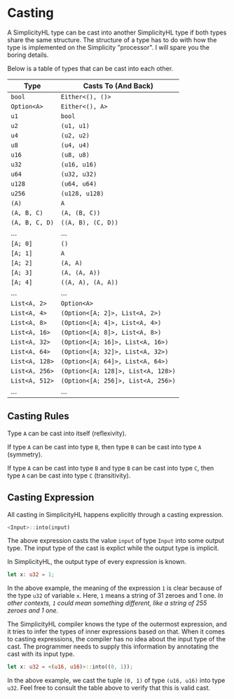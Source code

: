 # Casting

A SimplicityHL type can be cast into another SimplicityHL type if both types share the same structure.
The structure of a type has to do with how the type is implemented on the Simplicity "processor".
I will spare you the boring details.

Below is a table of types that can be cast into each other.

| Type           | Casts To (And Back)                |
|----------------|------------------------------------|
| `bool`         | `Either<(), ()>`                   |
| `Option<A>`    | `Either<(), A>`                    |
| `u1`           | `bool`                             |
| `u2`           | `(u1, u1)`                         |
| `u4`           | `(u2, u2)`                         |
| `u8`           | `(u4, u4)`                         |
| `u16`          | `(u8, u8)`                         |
| `u32`          | `(u16, u16)`                       |
| `u64`          | `(u32, u32)`                       |
| `u128`         | `(u64, u64)`                       |
| `u256`         | `(u128, u128)`                     |
| `(A)`          | `A`                                |
| `(A, B, C)`    | `(A, (B, C))`                      |
| `(A, B, C, D)` | `((A, B), (C, D))`                 |
| …              | …                                  |
| `[A; 0]`       | `()`                               |
| `[A; 1]`       | `A`                                |
| `[A; 2]`       | `(A, A)`                           |
| `[A; 3]`       | `(A, (A, A))`                      |
| `[A; 4]`       | `((A, A), (A, A))`                 |
| …              | …                                  |
| `List<A, 2>`   | `Option<A>`                        |
| `List<A, 4>`   | `(Option<[A; 2]>, List<A, 2>)`     |
| `List<A, 8>`   | `(Option<[A; 4]>, List<A, 4>)`     |
| `List<A, 16>`  | `(Option<[A; 8]>, List<A, 8>)`     |
| `List<A, 32>`  | `(Option<[A; 16]>, List<A, 16>)`   |
| `List<A, 64>`  | `(Option<[A; 32]>, List<A, 32>)`   |
| `List<A, 128>` | `(Option<[A; 64]>, List<A, 64>)`   |
| `List<A, 256>` | `(Option<[A; 128]>, List<A, 128>)` |
| `List<A, 512>` | `(Option<[A; 256]>, List<A, 256>)` |
| …              | …                                  |

## Casting Rules

Type `A` can be cast into itself (reflexivity).

If type `A` can be cast into type `B`, then type `B` can be cast into type `A` (symmetry).

If type `A` can be cast into type `B` and type `B` can be cast into type `C`, then type `A` can be cast into type `C` (transitivity).

## Casting Expression

All casting in SimplicityHL happens explicitly through a casting expression.

```rust
<Input>::into(input)
```

The above expression casts the value `input` of type `Input` into some output type.
The input type of the cast is explict while the output type is implicit.

In SimplicityHL, the output type of every expression is known.

```rust
let x: u32 = 1;
```

In the above example, the meaning of the expression `1` is clear because of the type `u32` of variable `x`.
Here, `1` means a string of 31 zeroes and 1 one.
_In other contexts, `1` could mean something different, like a string of 255 zeroes and 1 one._

The SimplicityHL compiler knows the type of the outermost expression, and it tries to infer the types of inner expressions based on that.
When it comes to casting expressions, the compiler has no idea about the input type of the cast.
The programmer needs to supply this information by annotating the cast with its input type.

```rust
let x: u32 = <(u16, u16)>::into((0, 1));
```

In the above example, we cast the tuple `(0, 1)` of type `(u16, u16)` into type `u32`.
Feel free to consult the table above to verify that this is valid cast.
